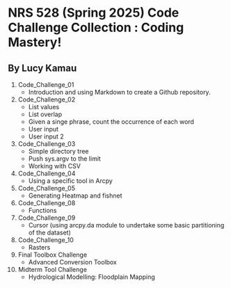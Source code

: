 # NRS 528 (Spring 2025) Code Challenge Collection : Coding Mastery!

## By Lucy Kamau
1. Code_Challenge_01
   * Introduction and using Markdown to create a Github repository.
2. Code_Challenge_02
   * List values
   * List overlap
   * Given a singe phrase, count the occurrence of each word
   * User input
   * User input 2
3. Code_Challenge_03
   * Simple directory tree
   * Push sys.argv to the limit
   * Working with CSV
4. Code_Challenge_04
   * Using a specific tool in Arcpy
5. Code_Challenge_05
   * Generating Heatmap and fishnet
6. Code_Challenge_08
   * Functions
7. Code_Challenge_09
   * Cursor (using arcpy.da module to undertake some basic partitioning of the dataset)
8. Code_Challenge_10
   * Rasters
9. Final Toolbox Challenge
   * Advanced Conversion Toolbox
10. Midterm Tool Challenge
    * Hydrological Modelling: Floodplain Mapping

